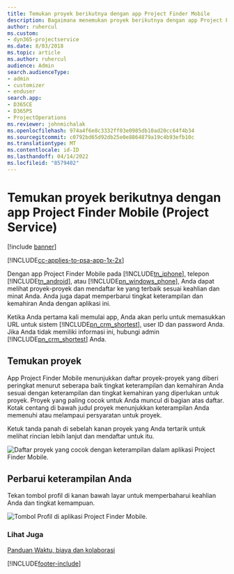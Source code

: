 ```yaml
---
title: Temukan proyek berikutnya dengan app Project Finder Mobile
description: Bagaimana menemukan proyek berikutnya dengan app Project Finder Mobile untuk Project Service
author: ruhercul
ms.custom:
- dyn365-projectservice
ms.date: 8/03/2018
ms.topic: article
ms.author: ruhercul
audience: Admin
search.audienceType:
- admin
- customizer
- enduser
search.app:
- D365CE
- D365PS
- ProjectOperations
ms.reviewer: johnmichalak
ms.openlocfilehash: 974a4f6e8c3332ff03e0985db10ad20cc64f4b34
ms.sourcegitcommit: c0792bd65d92db25e0e8864879a19c4b93efb10c
ms.translationtype: MT
ms.contentlocale: id-ID
ms.lasthandoff: 04/14/2022
ms.locfileid: "8579402"
---
```

# <a name="find-your-next-project-with-the-project-finder-mobile-app-project-service"></a>Temukan proyek berikutnya dengan app Project Finder Mobile (Project Service)

[!include [banner](../includes/psa-now-project-operations.md)]

[!INCLUDE[cc-applies-to-psa-app-1x-2x](../includes/cc-applies-to-psa-app-1x-2x.md)]

Dengan app Project Finder Mobile pada [!INCLUDE[tn_iphone](../includes/tn-iphone.md)], telepon [!INCLUDE[tn_android](../includes/tn-android.md)], atau [!INCLUDE[pn_windows_phone](../includes/pn-windows-phone.md)], Anda dapat melihat proyek-proyek dan mendaftar ke yang terbaik sesuai keahlian dan minat Anda. Anda juga dapat memperbarui tingkat keterampilan dan kemahiran Anda dengan aplikasi ini.  
  
 Ketika Anda pertama kali memulai app, Anda akan perlu untuk memasukkan URL untuk sistem [!INCLUDE[pn_crm_shortest](../includes/pn-crm-shortest.md)], user ID dan password Anda. Jika Anda tidak memiliki informasi ini, hubungi admin [!INCLUDE[pn_crm_shortest](../includes/pn-crm-shortest.md)] Anda.  
  
## <a name="find-a-project"></a>Temukan proyek  
 App Project Finder Mobile menunjukkan daftar proyek-proyek yang diberi peringkat menurut seberapa baik tingkat keterampilan dan kemahiran Anda sesuai dengan keterampilan dan tingkat kemahiran yang diperlukan untuk proyek. Proyek yang paling cocok untuk Anda muncul di bagian atas daftar. Kotak centang di bawah judul proyek menunjukkan keterampilan Anda memenuhi atau melampaui persyaratan untuk proyek.  
  
 Ketuk tanda panah di sebelah kanan proyek yang Anda tertarik untuk melihat rincian lebih lanjut dan mendaftar untuk itu.  
  
 ![Daftar proyek yang cocok dengan keterampilan dalam aplikasi Project Finder Mobile.](../psa/media/project-service-project-finder-list.png "Daftar proyek yang cocok dengan keterampilan dalam aplikasi seluler Project Finder")  
  
## <a name="update-your-skills"></a>Perbarui keterampilan Anda  
 Tekan tombol profil di kanan bawah layar untuk memperbaharui keahlian Anda dan tingkat kemampuan.  
  
 ![Tombol Profil di aplikasi Project Finder Mobile.](../psa/media/project-service-project-finder-profile.png "Tombol Profil di app Mobile Project Finder")  
  
### <a name="see-also"></a>Lihat Juga  
 [Panduan Waktu, biaya dan kolaborasi](../psa/time-expense-collaboration-guide.md)


[!INCLUDE[footer-include](../includes/footer-banner.md)]

